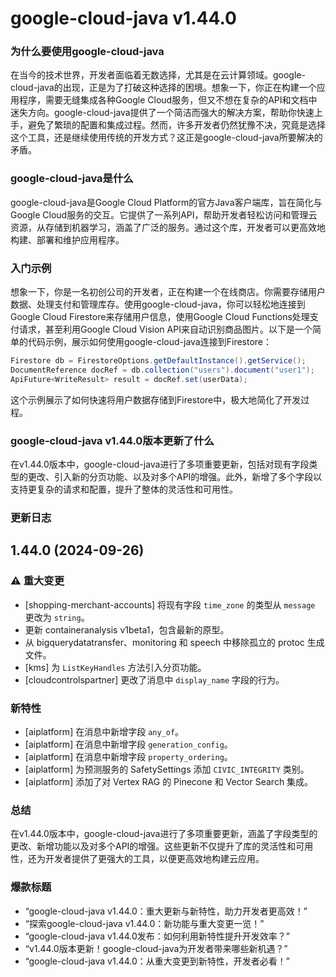 # google-cloud-java v1.44.0
### 为什么要使用google-cloud-java

在当今的技术世界，开发者面临着无数选择，尤其是在云计算领域。google-cloud-java的出现，正是为了打破这种选择的困境。想象一下，你正在构建一个应用程序，需要无缝集成各种Google Cloud服务，但又不想在复杂的API和文档中迷失方向。google-cloud-java提供了一个简洁而强大的解决方案，帮助你快速上手，避免了繁琐的配置和集成过程。然而，许多开发者仍然犹豫不决，究竟是选择这个工具，还是继续使用传统的开发方式？这正是google-cloud-java所要解决的矛盾。

### google-cloud-java是什么

google-cloud-java是Google Cloud Platform的官方Java客户端库，旨在简化与Google Cloud服务的交互。它提供了一系列API，帮助开发者轻松访问和管理云资源，从存储到机器学习，涵盖了广泛的服务。通过这个库，开发者可以更高效地构建、部署和维护应用程序。

### 入门示例

想象一下，你是一名初创公司的开发者，正在构建一个在线商店。你需要存储用户数据、处理支付和管理库存。使用google-cloud-java，你可以轻松地连接到Google Cloud Firestore来存储用户信息，使用Google Cloud Functions处理支付请求，甚至利用Google Cloud Vision API来自动识别商品图片。以下是一个简单的代码示例，展示如何使用google-cloud-java连接到Firestore：

```java
Firestore db = FirestoreOptions.getDefaultInstance().getService();
DocumentReference docRef = db.collection("users").document("user1");
ApiFuture<WriteResult> result = docRef.set(userData);
```

这个示例展示了如何快速将用户数据存储到Firestore中，极大地简化了开发过程。

### google-cloud-java v1.44.0版本更新了什么

在v1.44.0版本中，google-cloud-java进行了多项重要更新，包括对现有字段类型的更改、引入新的分页功能、以及对多个API的增强。此外，新增了多个字段以支持更复杂的请求和配置，提升了整体的灵活性和可用性。

### 更新日志

## 1.44.0 (2024-09-26)

### ⚠ 重大变更
- [shopping-merchant-accounts] 将现有字段 `time_zone` 的类型从 `message` 更改为 `string`。
- 更新 containeranalysis v1beta1，包含最新的原型。
- 从 bigquerydatatransfer、monitoring 和 speech 中移除孤立的 protoc 生成文件。
- [kms] 为 `ListKeyHandles` 方法引入分页功能。
- [cloudcontrolspartner] 更改了消息中 `display_name` 字段的行为。

### 新特性
- [aiplatform] 在消息中新增字段 `any_of`。
- [aiplatform] 在消息中新增字段 `generation_config`。
- [aiplatform] 在消息中新增字段 `property_ordering`。
- [aiplatform] 为预测服务的 SafetySettings 添加 `CIVIC_INTEGRITY` 类别。
- [aiplatform] 添加了对 Vertex RAG 的 Pinecone 和 Vector Search 集成。

### 总结

在v1.44.0版本中，google-cloud-java进行了多项重要更新，涵盖了字段类型的更改、新增功能以及对多个API的增强。这些更新不仅提升了库的灵活性和可用性，还为开发者提供了更强大的工具，以便更高效地构建云应用。

### 爆款标题

- “google-cloud-java v1.44.0：重大更新与新特性，助力开发者更高效！”
- “探索google-cloud-java v1.44.0：新功能与重大变更一览！”
- “google-cloud-java v1.44.0发布：如何利用新特性提升开发效率？”
- “v1.44.0版本更新！google-cloud-java为开发者带来哪些新机遇？”
- “google-cloud-java v1.44.0：从重大变更到新特性，开发者必看！”